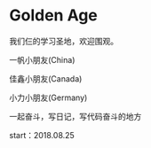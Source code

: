 # Golden Age 

我们仨的学习圣地，欢迎围观。

一帆小朋友(China)

佳鑫小朋友(Canada)

小力小朋友(Germany)


一起奋斗，写日记，写代码奋斗的地方 

start：2018.08.25
